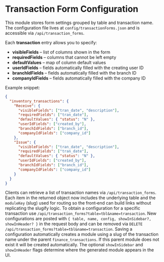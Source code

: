 # Transaction Form Configuration

This module stores form settings grouped by table and transaction name. The configuration
file lives at `config/transactionForms.json` and is accessible via `/api/transaction_forms`.

Each **transaction** entry allows you to specify:

- **visibleFields** – list of columns shown in the form
- **requiredFields** – columns that cannot be left empty
- **defaultValues** – map of column default values
- **userIdFields** – fields automatically filled with the creating user ID
- **branchIdFields** – fields automatically filled with the branch ID
- **companyIdFields** – fields automatically filled with the company ID

Example snippet:

```json
{
  "inventory_transactions": {
    "Receive": {
      "visibleFields": ["tran_date", "description"],
      "requiredFields": ["tran_date"],
      "defaultValues": { "status": "N" },
      "userIdFields": ["created_by"],
      "branchIdFields": ["branch_id"],
      "companyIdFields": ["company_id"]
    },
    "Issue": {
      "visibleFields": ["tran_date", "description"],
      "requiredFields": ["tran_date"],
      "defaultValues": { "status": "N" },
      "userIdFields": ["created_by"],
      "branchIdFields": ["branch_id"],
      "companyIdFields": ["company_id"]
    }
  }
}
```

Clients can retrieve a list of transaction names via `/api/transaction_forms`.
Each item in the returned object now includes the underlying table and the
`moduleKey` (slug) used for routing so the front‑end can build links without
replicating the slugify logic.
To obtain a configuration for a specific transaction use
`/api/transaction_forms?table=tbl&name=transaction`. New configurations are
posted with `{ table, name, config, showInSidebar?, showInHeader? }` in the request body and can be removed via
`DELETE /api/transaction_forms?table=tbl&name=transaction`.
Saving a configuration automatically creates a module using a slug of the transaction
name under the parent `finance_transactions`. If this parent module does not
exist it will be created automatically. The optional `showInSidebar` and
`showInHeader` flags determine where the generated module appears in the UI.

